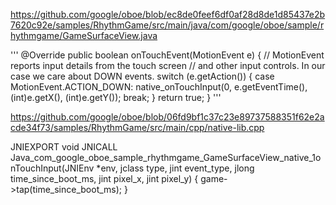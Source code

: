 https://github.com/google/oboe/blob/ec8de0feef6df0af28d8de1d85437e2b7620c92e/samples/RhythmGame/src/main/java/com/google/oboe/sample/rhythmgame/GameSurfaceView.java

'''
  @Override
    public boolean onTouchEvent(MotionEvent e) {
        // MotionEvent reports input details from the touch screen
        // and other input controls. In our case we care about DOWN events.
        switch (e.getAction()) {
            case MotionEvent.ACTION_DOWN:
                native_onTouchInput(0, e.getEventTime(), (int)e.getX(), (int)e.getY());
                break;
        }
        return true;
    }
'''

https://github.com/google/oboe/blob/06fd9bf1c37c23e89737588351f62e2acde34f73/samples/RhythmGame/src/main/cpp/native-lib.cpp

JNIEXPORT void JNICALL
Java_com_google_oboe_sample_rhythmgame_GameSurfaceView_native_1onTouchInput(JNIEnv *env,
                                                                            jclass type,
                                                                            jint event_type,
                                                                            jlong time_since_boot_ms,
                                                                            jint pixel_x,
                                                                            jint pixel_y) {
    game->tap(time_since_boot_ms);
}
